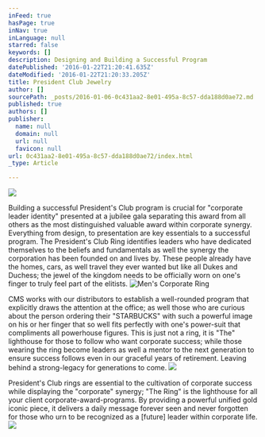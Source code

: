 ```yaml
---
inFeed: true
hasPage: true
inNav: true
inLanguage: null
starred: false
keywords: []
description: Designing and Building a Successful Program
datePublished: '2016-01-22T21:20:41.635Z'
dateModified: '2016-01-22T21:20:33.205Z'
title: President Club Jewelry
author: []
sourcePath: _posts/2016-01-06-0c431aa2-8e01-495a-8c57-dda188d0ae72.md
published: true
authors: []
publisher:
  name: null
  domain: null
  url: null
  favicon: null
url: 0c431aa2-8e01-495a-8c57-dda188d0ae72/index.html
_type: Article

---
```

![](https://s3-us-west-2.amazonaws.com/the-grid-img/p/10b262030b4cddc13583e220f097879b3921f0ca.jpg)

Building a successful President's Club program is crucial for "corporate leader identity" presented at a jubilee gala separating this award from all others as the most distinguished valuable award within corporate synergy.  Everything from design, to presentation are key essentials to a successful program.  The President's Club Ring identifies leaders who have dedicated themselves to the beliefs and fundamentals as well the synergy the corporation has been founded on and lives by.  These people already have the homes, cars, as well travel they ever wanted but like all Dukes and Duchess; the jewel of the kingdom needs to be officially worn on one's finger to truly feel part of the elitists.
![Men's Corporate Ring](https://s3-us-west-2.amazonaws.com/the-grid-img/p/159c6eb1fe1c7405179737c21c9a2e2653f0f48a.jpg)

CMS works with our distributors to establish a well-rounded program that explicitly draws the attention at the office; as well those who are curious about the person ordering their "STARBUCKS" with such a powerful image on his or her finger that so well fits perfectly with one's power-suit that compliments all powerhouse figures.  This is just not a ring, it is "The" lighthouse for those to follow who want corporate success; while those wearing the ring become leaders as well a mentor to the next generation to ensure success follows even in our graceful years of retirement.  Leaving behind a strong-legacy for generations to come.
![](https://the-grid-user-content.s3-us-west-2.amazonaws.com/d94e1e95-6e9e-4a14-baee-7919836eea74.jpg)

President's Club rings are essential to the cultivation of corporate success while displaying the "corporate" synergy; "The Ring" is the lighthouse for all your client corporate-award-programs. By providing a powerful unified gold iconic piece, it delivers a daily message forever seen and never forgotten for those who urn to be recognized as a \[future\] leader within corporate life.
![](https://the-grid-user-content.s3-us-west-2.amazonaws.com/a131606e-7e15-4dc1-83a2-d50fbe802cc0.jpg)